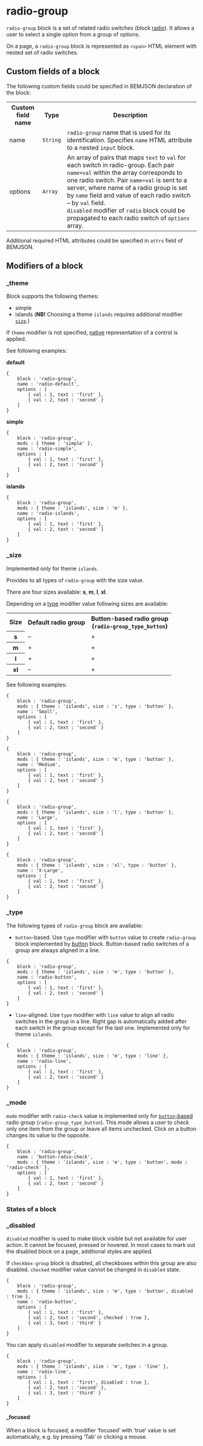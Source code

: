 # radio-group

`radio-group` block is a set of related radio switches (block [radio](../radio/radio.en.md)). It allows a user to select a single option from a group of options.

On a page, a `radio-group` block is represented as `<span>` HTML element with nested set of radio switches.

## Custom fields of a block

The following custom fields could be specified in BEMJSON declaration of the block:

<table>
    <tr>
        <th>Custom field name</th>
        <th>Type</th>
        <th>Description</th>
    </tr>
    <tr>
        <td>name</td>
        <td><code>String</code></td>
        <td><code>radio-group</code> name that is used for its identification. Specifies <code>name</code> HTML attribute to a nested <code>input</code> block.</td>
    </tr>
    <tr>
        <td>options</td>
        <td><code>Array</code></td>
        <td>An array of pairs that maps <code>text</code> to <code>val</code> for each switch in radio-group. Each pair <code>name=val</code> within the array corresponds to one radio switch. Pair <code>name=val</code> is sent to a server, where name of a radio group is set by <code>name</code> field and value of each radio switch – by <code>val</code> field.
            <br><code>disabled</code> modifier of <code>radio</code> block could be propagated to each radio switch of <code>options</code> array.</td>
    </tr>
</table>

Additional required HTML attributes could be specified in `attrs` field of BEMJSON.

## Modifiers of a block

### _theme

Block supports the following themes:

 * simple
 * islands (**NB!** Choosing a theme `islands` requires additional modifier [`size`](#size).)

If `theme` modifier is not specified, [native](#native) representation of a control is applied.

See following examples:

<a name="native"></a>
**default**

```bemjson
{
    block : 'radio-group',
    name : 'radio-default',
    options : [
        { val : 1, text : 'first' },
        { val : 2, text : 'second' }
    ]
}
```

**simple**

```bemjson
{
    block : 'radio-group',
    mods : { theme : 'simple' },
    name : 'radio-simple',
    options : [
        { val : 1, text : 'first' },
        { val : 2, text : 'second' }
    ]
}
```

**islands**

```bemjson
{
    block : 'radio-group',
    mods : { theme : 'islands', size : 'm' },
    name : 'radio-islands',
    options : [
        { val : 1, text : 'first' },
        { val : 2, text : 'second' }
    ]
}
```

<a name="size"></a>
### _size

Implemented only for theme `islands`.

Provides to all types of `radio-group` with the size value.

There are four sizes available: **s**, **m**, **l**, **xl**.

Depending on a [type](#types) modifier value following sizes are available:

<table>
    <tr>
        <th>Size</th>
        <th>Default radio group</th>
        <th>Button-based radio group
            <br>(<code>radio-group_type_button</code>)</th>
    </tr>
    <tr>
        <th>s</th>
        <td>–</td>
        <td>+</td>
    </tr>
    <tr>
        <th>m</th>
        <td>+</td>
        <td>+</td>
    </tr>
    <tr>
        <th>l</th>
        <td>+</td>
        <td>+</td>
    </tr>
    <tr>
        <th>xl</th>
        <td>–</td>
        <td>+</td>
</table>

See following examples:


```bemjson
{
    block : 'radio-group',
    mods : { theme : 'islands', size : 's', type : 'button' },
    name : 'Small',
    options : [
        { val : 1, text : 'first' },
        { val : 2, text : 'second' }
    ]
}
```

```bemjson
{
    block : 'radio-group',
    mods : { theme : 'islands', size : 'm', type : 'button' },
    name : 'Medium',
    options : [
        { val : 1, text : 'first' },
        { val : 2, text : 'second' }
    ]
}
```

```bemjson
{
    block : 'radio-group',
    mods : { theme : 'islands', size : 'l', type : 'button' },
    name : 'Large',
    options : [
        { val : 1, text : 'first' },
        { val : 2, text : 'second' }
    ]
}
```

```bemjson
{
    block : 'radio-group',
    mods : { theme : 'islands', size : 'xl', type : 'button' },
    name : 'X-Large',
    options : [
        { val : 1, text : 'first' },
        { val : 2, text : 'second' }
    ]
}
```

<a name="types"></a>
### _type

The following types of `radio-group` block are available:

* `button`-based. Use `type` modifier with `button` value to create `radio-group` block implemented by [button](..button/button.en.md) block. Button-based radio switches of a group are always aligned in a line.

```bemjson
{
    block : 'radio-group',
    mods : { theme : 'islands', size : 'm', type : 'button' },
    name : 'radio-button',
    options : [
        { val : 1, text : 'first' },
        { val : 2, text : 'second' }
    ]
}
```

* `line`-aligned. Use `type` modifier with `line` value to align all radio switches in the group in a line. Right gap is automatically added after each switch in the group except for the last one. Implemented only for theme `islands`.

```bemjson
{
    block : 'radio-group',
    mods : { theme : 'islands', size : 'm', type : 'line' },
    name : 'radio-line',
    options : [
        { val : 1, text : 'first' },
        { val : 2, text : 'second' }
    ]
}
```

### _mode

`mode` modifier with `radio-check` value is implemented only for [`button`-based](#types) radio group (`radio-group_type_button`). This mode allows a user to check only one item from the group or leave all items unchecked. Click on a button changes its value to the opposite.

```bemjson
{
    block : 'radio-group',
    name : 'button-radio-check',
    mods : { theme : 'islands', size : 'm', type : 'button', mode : 'radio-check' },
    options : [
        { val : 1, text : 'first' },
        { val : 2, text : 'second' }
    ]
}
```

### States of a block

### _disabled

`disabled` modifier is used to make block visible but not available for user action. It cannot be focused, pressed or hovered. In most cases to mark out the disabled block on a page, additional styles are applied.

If `checkbox-group` block is disabled, all checkboxes within this group are also disabled. `checked` modifier value cannot be changed in `disabled` state.

```bemjson
{
    block : 'radio-group',
    mods : { theme : 'islands', size : 'm', type : 'button', disabled : true },
    name : 'radio-button',
    options : [
        { val : 1, text : 'first' },
        { val : 2, text : 'second', checked : true },
        { val : 3, text : 'third' }
    ]
}
```
You can apply `disabled` modifier to separate switches in a group.

```bemjson
{
    block : 'radio-group',
    mods : { theme : 'islands', size : 'm', type : 'line' },
    name : 'radio-line',
    options : [
        { val : 1, text : 'first', disabled : true },
        { val : 2, text : 'second' },
        { val : 3, text : 'third' }
    ]
}
```

#### _focused

When a block is focused, a modifier ‘focused’ with ‘true’ value is set automatically, e.g. by pressing ‘Tab’ or clicking a mouse.
